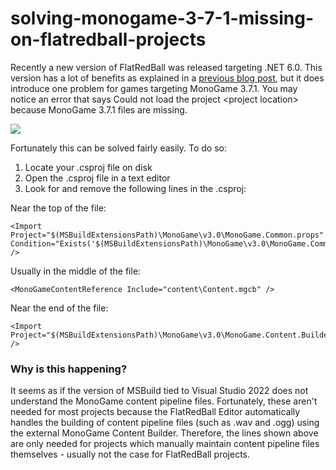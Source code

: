 # solving-monogame-3-7-1-missing-on-flatredball-projects

Recently a new version of FlatRedBall was released targeting .NET 6.0. This version has a lot of benefits as explained in a [previous blog post](flatredball-moves-to-net-6-and-much-more.md), but it does introduce one problem for games targeting MonoGame 3.7.1. You may notice an error that says Could not load the project \<project location> because MonoGame 3.7.1 files are missing.

![](../media/2022-10-img\_6352864d98eb5.png)

Fortunately this can be solved fairly easily. To do so:

1. Locate your .csproj file on disk
2. Open the .csproj file in a text editor
3. Look for and remove the following lines in the .csproj:

Near the top of the file:

```
<Import Project="$(MSBuildExtensionsPath)\MonoGame\v3.0\MonoGame.Common.props" Condition="Exists('$(MSBuildExtensionsPath)\MonoGame\v3.0\MonoGame.Common.props')" />
```

Usually in the middle of the file:

```
<MonoGameContentReference Include="content\Content.mgcb" />
```

Near the end of the file:

```
<Import Project="$(MSBuildExtensionsPath)\MonoGame\v3.0\MonoGame.Content.Builder.targets" />
```

### Why is this happening?

It seems as if the version of MSBuild tied to Visual Studio 2022 does not understand the MonoGame content pipeline files. Fortunately, these aren't needed for most projects because the FlatRedBall Editor automatically handles the building of content pipeline files (such as .wav and .ogg) using the external MonoGame Content Builder. Therefore, the lines shown above are only needed for projects which manually maintain content pipeline files themselves - usually not the case for FlatRedBall projects.

&#x20;
